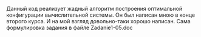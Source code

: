 Данный код реализует жадный алгоритм построения оптимальной конфигурации
вычислительной системы. Он был написан мною в конце второго курса. И на мой
взгляд довольно-таки хорошо написан. Сама формулировка задания в файле Zadanie1-05.doc
